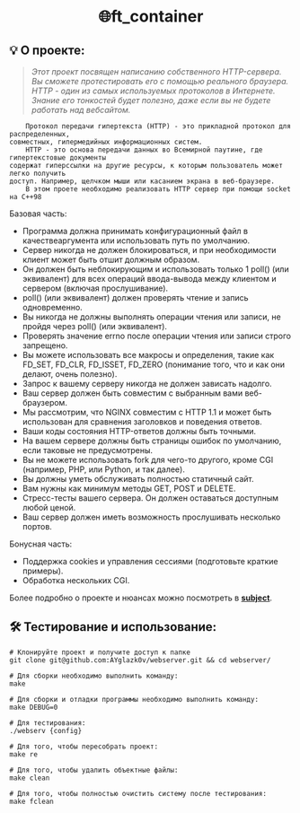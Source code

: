 
<h1 align="center">
🌐ft_container
</h1>

## 💡 О проекте:

> _Этот проект посвящен написанию собственного HTTP-сервера. Вы сможете протестировать
>  его с помощью реального браузера.
>  HTTP - один из самых используемых протоколов в Интернете. Знание его тонкостей будет полезно, даже если вы не будете работать над вебсайтом._

		Протокол передачи гипертекста (HTTP) - это прикладной протокол для распределенных,
	совместных, гипермедийных информационных систем. 
		HTTP - это основа передачи данных во Всемирной паутине, где гипертекстовые документы
	содержат гиперссылки на другие ресурсы, к которым пользователь может легко получить
	доступ. Например, щелчком мыши или касанием экрана в веб-браузере.
		В этом проете необходимо реализовать HTTP сервер при помощи socket на С++98


Базовая часть:
-  Программа должна принимать конфигурационный файл в качествеаргумента или использовать путь по умолчанию.
- Сервер никогда не должен блокироваться, и при необходимости клиент может быть отшит должным образом.
- Он должен быть неблокирующим и использовать только 1 poll() (или эквивалент) для всех операций ввода-вывода между клиентом и сервером (включая прослушивание).
-  poll() (или эквивалент) должен проверять чтение и запись одновременно.
-  Вы никогда не должны выполнять операции чтения или записи, не пройдя через poll() (или эквивалент).
- Проверять значение errno после операции чтения или записи строго запрещено.
-  Вы можете использовать все макросы и определения, такие как FD_SET, FD_CLR, FD_ISSET, FD_ZERO (понимание того, что и как они делают, очень полезно).
- Запрос к вашему серверу никогда не должен зависать надолго.
- Ваш сервер должен быть совместим с выбранным вами веб-браузером.
- Мы рассмотрим, что NGINX совместим с HTTP 1.1 и может быть использован
для сравнения заголовков и поведения ответов.
- Ваши коды состояния HTTP-ответов должны быть точными.
- На вашем сервере должны быть страницы ошибок по умолчанию, если
таковые не предусмотрены.
- Вы не можете использовать fork для чего-то другого, кроме CGI (например, PHP,
или Python, и так далее).
- Вы должны уметь обслуживать полностью статичный сайт.
- Вам нужны как минимум методы GET, POST и DELETE.
- Стресс-тесты вашего сервера. Он должен оставаться доступным любой ценой.
- Ваш сервер должен иметь возможность прослушивать несколько портов.

Бонусная часть:
 *  Поддержка cookies и управления сессиями (подготовьте краткие примеры).
 * Обработка нескольких CGI.
	
Более подробно о проекте и нюансах можно посмотреть в  [**subject**](https://github.com/AYglazk0v/webserver/blob/main/additionally/en.subject.pdf).

## 🛠 Тестирование и использование:

	# Клонируйте проект и получите доступ к папке
	git clone git@github.com:AYglazk0v/webserver.git && cd webserver/

	# Для сборки необходимо выполнить команду:
	make
	
	# Для сборки и отладки программы необходимо выполнить команду:
	make DEBUG=0
	
	# Для тестирования:
	./webserv {config}
	
	# Для того, чтобы пересобрать проект:
	make re
	
	# Для того, чтобы удалить объектные файлы:
	make clean
	
	# Для того, чтобы полностью очистить систему после тестирования:
	make fclean
		
	

